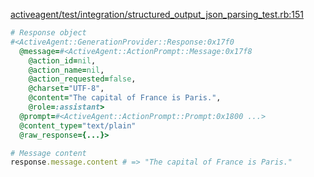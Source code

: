 <!-- Generated from structured_output_json_parsing_test.rb:151 -->
[activeagent/test/integration/structured_output_json_parsing_test.rb:151](vscode://file//Users/zane/Documents/Projects/quiltt/activeagent/test/integration/structured_output_json_parsing_test.rb:151)
<!-- Test: test-without-structured-output-uses-text/plain-content-type -->

```ruby
# Response object
#<ActiveAgent::GenerationProvider::Response:0x17f0
  @message=#<ActiveAgent::ActionPrompt::Message:0x17f8
    @action_id=nil,
    @action_name=nil,
    @action_requested=false,
    @charset="UTF-8",
    @content="The capital of France is Paris.",
    @role=:assistant>
  @prompt=#<ActiveAgent::ActionPrompt::Prompt:0x1800 ...>
  @content_type="text/plain"
  @raw_response={...}>

# Message content
response.message.content # => "The capital of France is Paris."
```
